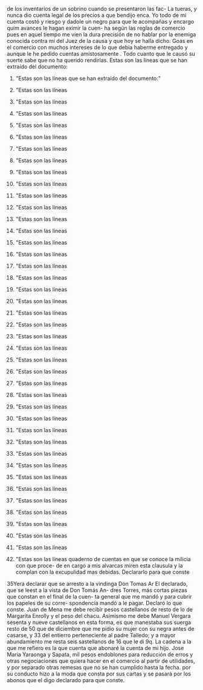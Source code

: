 de los inventarios de un sobrino cuando se presentaron las fac-
La tueras, y nunca dio cuenta legal de los precios a que bendijo enca.
Yo todo de mi cuenta costó y riesgo y dadole un negro para que le acompañas y encargo quím avances le hagan eximir la cuen- ha según las reglas de comercio pues en aquel tiempo me vien la dura precisión de no hablar por la enemiga conocida contra
mi del Juez de la causa y que hoy se halla dicho. Goas en el comercio con muchos intereses de lo que debía haberme entregado y aunque le he pedido cuentas amistosamente . Todo cuanto que le causó su suerte sabe que no ha querido rendirlas.
Estas son las líneas que se han extraído del documento:

1. "Estas son las líneas que se han extraído del documento:"

2. "Estas son las líneas

3. "Estas son las líneas

4. "Estas son las líneas

5. "Estas son las líneas

6. "Estas son las líneas

7. "Estas son las líneas

8. "Estas son las líneas

9. "Estas son las líneas

10. "Estas son las líneas

11. "Estas son las líneas

12. "Estas son las líneas

13. "Estas son las líneas

14. "Estas son las líneas

15. "Estas son las líneas

16. "Estas son las líneas

17. "Estas son las líneas

18. "Estas son las líneas

19. "Estas son las líneas

20. "Estas son las líneas

21. "Estas son las líneas

22. "Estas son las líneas

23. "Estas son las líneas

24. "Estas son las líneas

25. "Estas son las líneas

26. "Estas son las líneas

27. "Estas son las líneas

28. "Estas son las líneas

29. "Estas son las líneas

30. "Estas son las líneas

31. "Estas son las líneas

32. "Estas son las líneas

33. "Estas son las líneas

34. "Estas son las líneas

35. "Estas son las líneas

36. "Estas son las líneas

37. "Estas son las líneas

38. "Estas son las líneas

39. "Estas son las líneas

40. "Estas son las líneas

41. "Estas son las líneas

42. "Estas son las líneas
quaderno de cuentas en que se conoce la milicia con que proce- de en cargo a mis alvarcas miren esta clausula y la complan con la excupulidad mas debidas. Declararlo para que conste

35Yera declarar que se arresto a la vindinga Don Tomas Ar
El declarado, que se leest a la vista de Don Tomás An- dres Torres, más cortas piezas que constan en el final de la cuen- ta general que me mandó y para cubrir los papeles de su corre- spondencia mandó a le pagar. Declaró lo que conste.
Juan de Mena me debe recibir pesos castellanos de resto de lo de Margarita Enrolly y el peso del chacu. Asimismo me debe Manuel Vergara sesenta y nueve castellanos en esta forma, es que manestaba sus suerga resto de 50 que
de diciembre que me pidio su mujer con su negra antes de casarse, y 33 del entierro perteneciente al padre Talledo; y a mayor abundamiento me resta seis sastellanos de 16 que le di 9q.
La cadena a la que me refiero es la que cuenta que abonaré la cuenta de mi hijo.
Jose Maria Yaraonga y Sapata, mil pesos endoblones para reducción de erros y otras negociaciones que quiera hacer en el comercio al partir de utilidades, y por separado otras remesas que no se han cumplido hasta la fecha.
por su conducto hizo a la moda que consta por sus cartas y se pasará por los abonos que el digo declarado para que conste.